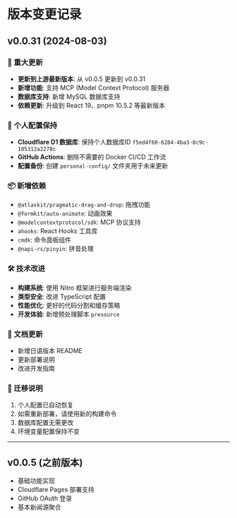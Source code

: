 # 版本变更记录

## v0.0.31 (2024-08-03)

### 🎉 重大更新
- **更新到上游最新版本**: 从 v0.0.5 更新到 v0.0.31
- **新增功能**: 支持 MCP (Model Context Protocol) 服务器
- **数据库支持**: 新增 MySQL 数据库支持
- **依赖更新**: 升级到 React 19、pnpm 10.5.2 等最新版本

### 🔧 个人配置保持
- **Cloudflare D1 数据库**: 保持个人数据库ID `f5ed4f60-6284-4ba3-8c9c-105312a2278c`
- **GitHub Actions**: 删除不需要的 Docker CI/CD 工作流
- **配置备份**: 创建 `personal-config/` 文件夹用于未来更新

### 📦 新增依赖
- `@atlaskit/pragmatic-drag-and-drop`: 拖拽功能
- `@formkit/auto-animate`: 动画效果
- `@modelcontextprotocol/sdk`: MCP 协议支持
- `ahooks`: React Hooks 工具库
- `cmdk`: 命令面板组件
- `@napi-rs/pinyin`: 拼音处理

### 🛠️ 技术改进
- **构建系统**: 使用 Nitro 框架进行服务端渲染
- **类型安全**: 改进 TypeScript 配置
- **性能优化**: 更好的代码分割和缓存策略
- **开发体验**: 新增预处理脚本 `presource`

### 📝 文档更新
- 新增日语版本 README
- 更新部署说明
- 改进开发指南

### 🔄 迁移说明
1. 个人配置已自动恢复
2. 如需重新部署，请使用新的构建命令
3. 数据库配置无需更改
4. 环境变量配置保持不变

---

## v0.0.5 (之前版本)
- 基础功能实现
- Cloudflare Pages 部署支持
- GitHub OAuth 登录
- 基本新闻源聚合

